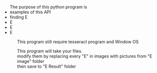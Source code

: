 <ul>The purpose of this python program is
<li>examples of this API</li>
<li>finding E</li>
<li>E</li>
<li>E</li>
<li>E</li>
<ul>
This program still require tesseract program and Window OS<br>


This program will take your files.<br>
modify them by replacing every "E" in images with pictures from "E image" folder<br>
then save to "E Result" folder<br>
